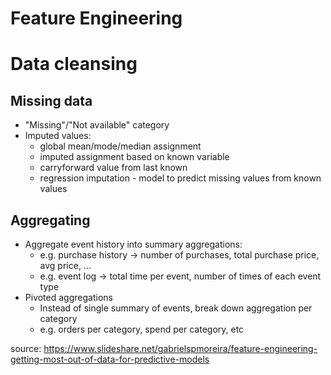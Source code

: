 # Feature Engineering

# Data cleansing

## Missing data

* "Missing"/"Not available" category
* Imputed values:
  * global mean/mode/median assignment
  * imputed assignment based on known variable
  * carryforward value from last known
  * regression imputation - model to predict missing values from known values

## Aggregating

* Aggregate event history into summary aggregations:
  * e.g. purchase history -> number of purchases, total purchase price, avg price, ...
  * e.g. event log -> total time per event, number of times of each event type
* Pivoted aggregations
  * Instead of single summary of events, break down aggregation per category
  * e.g. orders per category, spend per category, etc



source: https://www.slideshare.net/gabrielspmoreira/feature-engineering-getting-most-out-of-data-for-predictive-models
